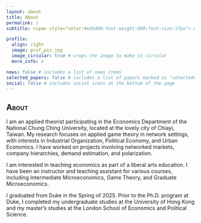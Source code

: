 ```yaml
---
layout: about
title: About
permalink: /
subtitle: <span style="color:#e26d00;font-weight:400;font-size:17px"> Applied Theory • Network Economics • Industrial Organization </span><p>Department of Economics, Duke University</p> <p>hopan [dot] shum [at] duke [dot] edu</p>

profile:
  align: right
  image: prof_pic.jpg
  image_circular: true # crops the image to make it circular
  more_info: >

news: false # includes a list of news items
selected_papers: false # includes a list of papers marked as "selected={true}"
social: false # includes social icons at the bottom of the page
---
```


<h2 style="font-variant: small-caps;">About</h2>
I am an applied theorist participating in the Economics Department of the National Chung Ching University, located at the lovely city of Chiayi, Taiwan. My research focuses on applied game theory in network settings, with interests in Industrial Organization, Political Economy, and Urban Economics. I have worked on projects involving networked markets, company hierarchies, demand estimation, and polarization.

I am interested in teaching economics as part of a liberal arts education. I have been an instructor and teaching assistant for various courses, including Intermediate Microeconomics, Game Theory, and Graduate Microeconomics.

I graduated from Duke in the Spring of 2025. Prior to the Ph.D. program at Duke, I completed my undergraduate studies at the University of Hong Kong and my master’s studies at the London School of Economics and Political Science.

